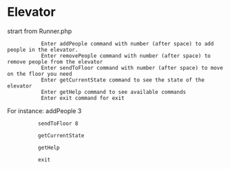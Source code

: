 # Elevator
strart from Runner.php

               Enter addPeople command with number (after space) to add people in the elevator. 
               Enter removePeople command with number (after space) to remove people from the elevator
               Enter sendToFloor command with number (after space) to move on the floor you need
               Enter getCurrentState command to see the state of the elevator
               Enter getHelp command to see available commands 
               Enter exit command for exit
For instance: addPeople 3

              sendToFloor 8
              
              getCurrentState 
              
              getHelp
              
              exit
